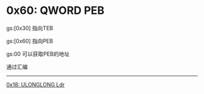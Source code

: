 # 0x60: QWORD  PEB

gs:[0x30] 指向TEB

gs:[0x60] 指向PEB

gs:00 可以获取PEB的地址

通过汇编

---



[0x18: ULONGLONG Ldr](0x60%20QWORD%20PEB%208774d051ce214cd1a9ef190c7aa74784/0x18%20ULONGLONG%20Ldr;%2055b5316905c544eb9a3b8d7dc7afa40f.md)